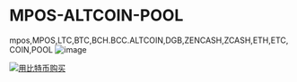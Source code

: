 # MPOS-ALTCOIN-POOL
mpos,MPOS,LTC,BTC,BCH.BCC.ALTCOIN,DGB,ZENCASH,ZCASH,ETH,ETC,COIN,POOL
  ![image]( https://github.com/luxianyou/MPOS-ALTCOIN-POOL/blob/master/MPOS%20pool.png)
  
  <a href="http://satoshibox.com/ombv64pe4myw2n2bepnwypes" class="satoshibox-link"><img src="https://satoshibox.com/img/button-bitcoin.svg" alt="用比特币购买"></a>
